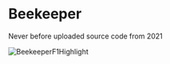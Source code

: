 # Beekeeper

Never before uploaded source code from 2021

![BeekeeperF1Highlight](https://github.com/Baydock/Beekeeper/assets/150470953/36c18213-7c4b-4516-9f0d-f3e3cb74fc97)
